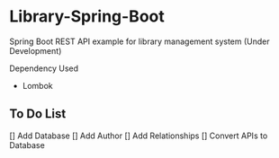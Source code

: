 # Library-Spring-Boot
Spring Boot REST API example for library management system (Under Development)

Dependency Used
* Lombok

## To Do List
[] Add Database
[] Add Author
[] Add Relationships
[] Convert APIs to Database
